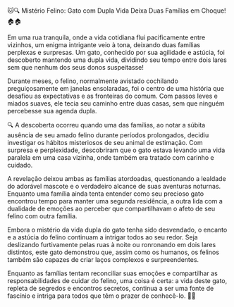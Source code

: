 🐱🔍 Mistério Felino: Gato com Dupla Vida Deixa Duas Famílias em Choque! 🏠🏠

Em uma rua tranquila, onde a vida cotidiana flui pacificamente entre vizinhos, um enigma intrigante veio à tona, deixando duas famílias perplexas e surpresas. Um gato, conhecido por sua agilidade e astúcia, foi descoberto mantendo uma dupla vida, dividindo seu tempo entre dois lares sem que nenhum dos seus donos suspeitasse!

Durante meses, o felino, normalmente avistado cochilando preguiçosamente em janelas ensolaradas, foi o centro de uma história que desafiou as expectativas e as fronteiras do comum. Com passos leves e miados suaves, ele tecia seu caminho entre duas casas, sem que ninguém percebesse sua agenda dupla.

🔍 A descoberta ocorreu quando uma das famílias, ao notar a súbita ausência de seu amado felino durante períodos prolongados, decidiu investigar os hábitos misteriosos de seu animal de estimação. Com surpresa e perplexidade, descobriram que o gato estava levando uma vida paralela em uma casa vizinha, onde também era tratado com carinho e cuidado.

A revelação deixou ambas as famílias atordoadas, questionando a lealdade do adorável mascote e o verdadeiro alcance de suas aventuras noturnas. Enquanto uma família ainda tenta entender como seu precioso gato encontrou tempo para manter uma segunda residência, a outra lida com a dualidade de emoções ao perceber que compartilhavam o afeto de seu felino com outra família.

Embora o mistério da vida dupla do gato tenha sido desvendado, o encanto e a astúcia do felino continuam a intrigar todos ao seu redor. Seja deslizando furtivamente pelas ruas à noite ou ronronando em dois lares distintos, este gato demonstrou que, assim como os humanos, os felinos também são capazes de criar laços complexos e surpreendentes.

Enquanto as famílias tentam reconciliar suas emoções e compartilhar as responsabilidades de cuidar do felino, uma coisa é certa: a vida deste gato, repleta de segredos e encontros secretos, continua a ser uma fonte de fascínio e intriga para todos que têm o prazer de conhecê-lo. 🌟🐾